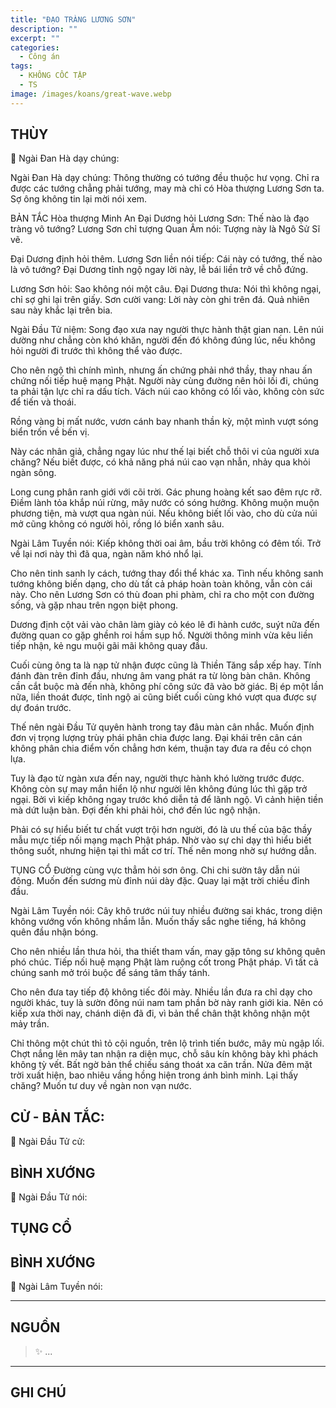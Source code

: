 ```yaml
---
title: "ĐẠO TRÀNG LƯƠNG SƠN"
description: ""
excerpt: ""
categories:
  - Công án
tags:
  - KHÔNG CỐC TẬP
  - TS 
image: /images/koans/great-wave.webp
---
```


## THÙY

📢 Ngài Đan Hà dạy chúng:



Ngài Đan Hà dạy chúng: Thông thường có tướng đều thuộc hư vọng. Chỉ ra được các tướng chẳng phải tướng, may mà chỉ có Hòa thượng Lương Sơn ta. Sợ ông không tin lại mời nói xem.

BẢN TẮC
Hòa thượng Minh An Đại Dương hỏi Lương Sơn: Thế nào là đạo tràng vô tướng?
Lương Sơn chỉ tượng Quan Âm nói: Tượng này là Ngô Sử Sĩ vẽ.

Đại Dương định hỏi thêm.
Lương Sơn liền nói tiếp: Cái này có tướng, thế nào là vô tướng?
Đại Dương tỉnh ngộ ngay lời này, lễ bái liền trở về chỗ đứng.

Lương Sơn hỏi: Sao không nói một câu.
Đại Dương thưa: Nói thì không ngại, chỉ sợ ghi lại trên giấy.
Sơn cười vang: Lời này còn ghi trên đá. Quả nhiên sau này khắc lại trên bia.

Ngài Đầu Tử niệm: Song đạo xưa nay người thực hành thật gian nan. Lên núi dường như chẳng còn khó khăn, người đến đó không đúng lúc, nếu không hỏi người đi trước thì không thể vào được.

Cho nên ngộ thì chính mình, nhưng ấn chứng phải nhớ thầy, thay nhau ấn chứng nối tiếp huệ mạng Phật. Người này cùng đường nên hỏi lối đi, chúng ta phải tận lực chỉ ra dấu tích. Vách núi cao không có lối vào, không còn sức để tiến và thoái.

Rồng vàng bị mất nước, vươn cánh bay nhanh thần kỳ, một mình vượt sóng biển trốn về bến vị.

Này các nhân giả, chẳng ngay lúc như thế lại biết chỗ thôi vi của người xưa chăng? Nếu biết được, có khả năng phá núi cao vạn nhẫn, nhảy qua khỏi ngàn sông.

Long cung phân ranh giới với cõi trời. Gác phung hoàng kết sao đêm rực rỡ. Điềm lành tỏa khắp núi rừng, mây nước có sóng hưởng. Không muộn muộn phương tiện, mà vượt qua ngàn núi. Nếu không biết lối vào, cho dù cửa núi mở cũng không có người hỏi, rồng ló biển xanh sâu.

Ngài Lâm Tuyền nói: Kiếp không thời oai âm, bầu trời không có đêm tối. Trở về lại nơi này thì đã qua, ngàn năm khó nhổ lại.

Cho nên tinh sanh ly cách, tướng thay đổi thể khác xa. Tình nếu không sanh tướng không biến dạng, cho dù tất cả pháp hoàn toàn không, vẫn còn cái này. Cho nên Lương Sơn có thù đoan phi phàm, chỉ ra cho một con đường sống, và gặp nhau trên ngọn biệt phong.

Dương định cột vải vào chân làm giày cỏ kéo lê đi hành cước, suýt nữa đến đường quan co gặp ghềnh roi hầm sụp hố. Người thông minh vừa kêu liền tiếp nhận, kẻ ngu muội gãi mãi không quay đầu.

Cuối cùng ông ta là nạp tử nhận được cũng là Thiền Tăng sắp xếp hay. Tính đánh đàn trên đỉnh đầu, nhưng âm vang phát ra từ lòng bàn chân. Không cần cắt buộc mà đến nhà, không phí công sức đã vào bờ giác. Bị ép một lần nữa, liền thoát được, tỉnh ngộ ai cũng biết cuối cùng khó vượt qua được sự dự đoán trước.

Thế nên ngài Đầu Tử quyên hành trong tay đâu màn cân nhắc. Muốn định đơn vị trọng lượng trùy phái phân chia được lang. Đại khái trên cân cán không phân chia điểm vốn chẳng hơn kém, thuận tay đưa ra đều có chọn lựa.

Tuy là đạo từ ngàn xưa đến nay, người thực hành khó lường trước được. Không còn sự may mắn hiển lộ như người lên không đúng lúc thì gặp trở ngại. Bởi vì kiếp không ngay trước khó diễn tả để lãnh ngộ. Vì cảnh hiện tiền mà dứt luận bàn. Đợi đến khi phải hỏi, chớ đến lúc ngộ nhận.

Phải có sự hiểu biết tư chất vượt trội hơn người, đó là ưu thế của bậc thầy mẫu mực tiếp nối mạng mạch Phật pháp. Nhờ vào sự chỉ dạy thì hiểu biết thông suốt, nhưng hiện tại thì mất cơ trí. Thế nên mong nhờ sự hướng dẫn.

TỤNG CỔ
Đường cùng vực thẳm hỏi sơn ông.
Chi chi sườn tây dẫn núi đông.
Muốn đến sương mù đỉnh núi dày đặc.
Quay lại mặt trời chiều đỉnh đầu.

Ngài Lâm Tuyền nói: Cây khô trước núi tuy nhiều đường sai khác, trong diện không vướng vốn không nhầm lẫn. Muốn thấy sắc nghe tiếng, há không quên đầu nhận bóng.

Cho nên nhiều lần thưa hỏi, tha thiết tham vấn, may gặp tông sư không quên phó chúc. Tiếp nối huệ mạng Phật làm ruộng cốt trong Phật pháp. Vì tất cả chúng sanh mở trói buộc để sáng tâm thấy tánh.

Cho nên đưa tay tiếp độ không tiếc đôi mày. Nhiều lần đưa ra chỉ dạy cho người khác, tuy là sườn đông núi nam tam phần bờ này ranh giới kia. Nên có kiếp xưa thời nay, chánh diện đã đi, vì bản thể chân thật không nhận một mảy trần.

Chỉ thông một chút thì tỏ cội nguồn, trên lộ trình tiến bước, mây mù ngập lối. Chợt nắng lên mây tan nhận ra diện mục, chỗ sâu kín không bày khì phách không tỳ vết. Bất ngờ bản thể chiếu sáng thoát xa căn trần. Nửa đêm mặt trời xuất hiện, bao nhiêu vầng hồng hiện trong ánh bình minh. Lại thấy chăng? Muốn tư duy về ngàn non vạn nước.

## CỬ - BẢN TẮC:

📢 Ngài Đầu Tử cử:

> 

## BÌNH XƯỚNG

📢 Ngài Đầu Tử nói:


## TỤNG CỔ

> 

## BÌNH XƯỚNG

📢 Ngài Lâm Tuyền nói:



<hr class="blog-rule" />

## NGUỒN

> ✨ ...

<hr class="blog-rule" />

## GHI CHÚ

[^1]: ⭐️ <a href="/masters/Baizhang-Huaihai" target="_blank">🔗 TS </a>


